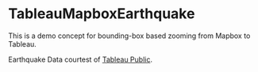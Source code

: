 # TableauMapboxEarthquake
This is a demo concept for bounding-box based zooming from Mapbox to Tableau.

Earthquake Data courtest of [Tableau Public](https://public.tableau.com/s/resources).

